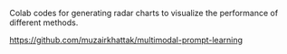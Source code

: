 Colab codes for generating radar charts to visualize the performance of different methods.

https://github.com/muzairkhattak/multimodal-prompt-learning
